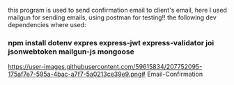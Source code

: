 
this program is used to send confirmation email to client's email, here I used mailgun for sending emails, using postman for testing!!
the following dev dependencies where used: 
### npm install dotenv expres express-jwt express-validator joi jsonwebtoken mailgun-js mongoose 

https://user-images.githubusercontent.com/59615834/207752095-175af7e7-595a-4bac-a7f7-5a0213ce39e9.png# Email-Confirmation 
